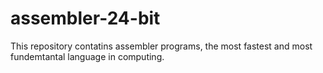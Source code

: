 # assembler-24-bit
This repository contatins assembler programs, the most fastest and most fundemtantal language in computing.
